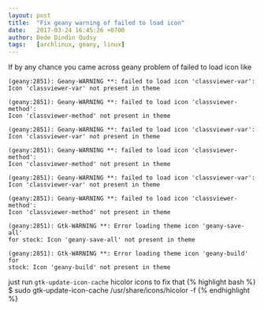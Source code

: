 ```yaml
---
layout: post
title:  "Fix geany warning of failed to load icon"
date:   2017-03-24 16:45:26 +0700
author: Dede Dindin Qudsy
tags:   [archlinux, geany, linux]
---
```


If by any chance you came across geany problem of failed to load icon like
```
(geany:2851): Geany-WARNING **: failed to load icon 'classviewer-var':
Icon 'classviewer-var' not present in theme

(geany:2851): Geany-WARNING **: failed to load icon 'classviewer-method':
Icon 'classviewer-method' not present in theme

(geany:2851): Geany-WARNING **: failed to load icon 'classviewer-var':
Icon 'classviewer-var' not present in theme

(geany:2851): Geany-WARNING **: failed to load icon 'classviewer-method':
Icon 'classviewer-method' not present in theme

(geany:2851): Geany-WARNING **: failed to load icon 'classviewer-var':
Icon 'classviewer-var' not present in theme

(geany:2851): Geany-WARNING **: failed to load icon 'classviewer-method':
Icon 'classviewer-method' not present in theme

(geany:2851): Gtk-WARNING **: Error loading theme icon 'geany-save-all'
for stock: Icon 'geany-save-all' not present in theme

(geany:2851): Gtk-WARNING **: Error loading theme icon 'geany-build' for
stock: Icon 'geany-build' not present in theme
```
just run ``gtk-update-icon-cache`` hicolor icons to fix that
{% highlight bash %}
 $ sudo gtk-update-icon-cache /usr/share/icons/hicolor -f
{% endhighlight %}
